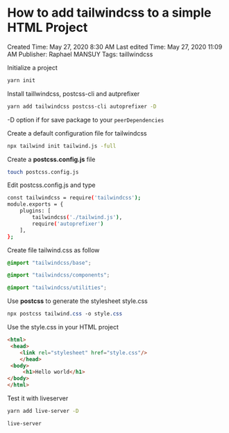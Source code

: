 # How to add tailwindcss to a simple HTML Project

Created Time: May 27, 2020 8:30 AM
Last edited Time: May 27, 2020 11:09 AM
Publisher: Raphael MANSUY
Tags: taillwindcss

Initialize a project

```bash
yarn init
```

Install taillwindcss, postcss-cli and autprefixer

```bash
yarn add tailwindcss postcss-cli autoprefixer -D
```

-D option if for save package to your `peerDependencies`

Create a default configuration file for tailwindcss

```bash
npx tailwind init tailwind.js -full
```

Create a **postcss.config.js** file

```bash
touch postcss.config.js
```

Edit postcss.config.js and type

```bash
const tailwindcss = require('tailwindcss');
module.exports = {
    plugins: [
        tailwindcss('./tailwind.js'),
        require('autoprefixer')
    ],
};
```

Create file tailwind.css as follow

```css
@import "tailwindcss/base";

@import "tailwindcss/components";

@import "tailwindcss/utilities";
```

Use **postcss** to generate the stylesheet style.css

```css
npx postcss tailwind.css -o style.css
```

Use the style.css in your HTML project

```html
<html>
 <head>
	<link rel="stylesheet" href="style.css"/>
	</head>
 <body>
	 <h1>Hello world</h1>
</body>
</html>

```

Test it with liveserver

```bash
yarn add live-server -D
```

```bash
live-server 
```